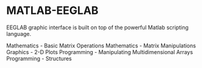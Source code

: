 # MATLAB-EEGLAB
EEGLAB graphic interface is built on top of the powerful Matlab scripting language.

Mathematics - Basic Matrix Operations
Mathematics - Matrix Manipulations
Graphics - 2-D Plots
Programming - Manipulating Multidimensional Arrays
Programming - Structures
